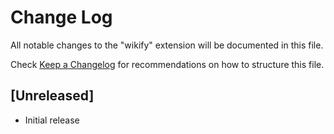 # Change Log

All notable changes to the "wikify" extension will be documented in this file.

Check [Keep a Changelog](http://keepachangelog.com/) for recommendations on how to structure this file.

## [Unreleased]

- Initial release